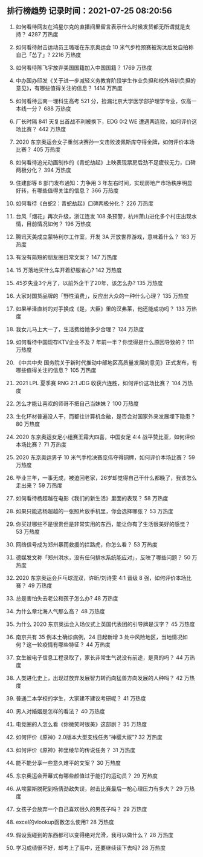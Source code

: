 
## 排行榜趋势 记录时间：2021-07-25 08:20:56
  
  1. 如何看待网友在鸿星尔克的直播间里留言表示什么时候发货都无所谓就是支持？ 4287 万热度
    
  2. 如何看待射击运动员王璐瑶在东京奥运会 10 米气步枪预赛被淘汰后发自拍称自己「怂了」? 2216 万热度
    
  3. 如何看待陈飞宇放弃美国国籍加入中国国籍？ 1769 万热度
    
  4. 中办国办印发《关于进一步减轻义务教育阶段学生作业负担和校外培训负担的意见》，有哪些值得关注的信息？ 1414 万热度
    
  5. 如何看待云南一理科生高考 521 分，捡漏北京大学医学部护理学专业，仅高一本线一分？ 688 万热度
    
  6. 厂长时隔 841 天复出首战不利被换下，EDG 0:2 WE 遭遇两连败，如何评价这场比赛？ 442 万热度
    
  7. 2020 东京奥运会女子重剑决赛孙一文击败波佩斯库夺得金牌，如何评价本场比赛？ 405 万热度
    
  8. 如何看待追光动画制作的《青蛇劫起》上映表现票房后劲不足疲软无力，口碑两极分化？ 394 万热度
    
  9. 住建部等 8 部门发布通知：力争用 3 年左右时间，实现房地产市场秩序明显好转，有哪些值得关注的信息？ 366 万热度
    
  10. 如何看待《白蛇2：青蛇劫起》口碑两极分化？ 226 万热度
    
  11. 台风「烟花」再次升级，浙江连发 108 条预警，杭州萧山进化多个村庄出现水情，目前情况如何？ 196 万热度
    
  12. 腾讯天美成立蒙特利尔工作室，开发 3A 开放世界游戏，意味着什么？ 183 万热度
    
  13. 有没有简短的朋友圈日常文案？ 147 万热度
    
  14. 15 万落地买什么车开着舒服省心? 142 万热度
    
  15. 45岁失业3个月了，以前外企干了20年，该怎么办? 135 万热度
    
  16. 大家对国货品牌的「野性消费」，反应出大众的一种什么心理？ 135 万热度
    
  17. 如果半泽直树的对手换成《是，大臣》里的汉弗莱，他还能成功吗？ 133 万热度
    
  18. 我女儿马上大一了，生活费给她多少合理？ 124 万热度
    
  19. 如何看待中国现存KTV企业不及 7 年前一半？你觉得是什么原因导致的？ 111 万热度
    
  20. 《中共中央 国务院关于新时代推动中部地区高质量发展的意见》正式发布，有哪些值得关注的信息？ 105 万热度
    
  21. 2021 LPL 夏季赛 RNG 2:1 JDG 收获六连胜，如何评价这场比赛？ 104 万热度
    
  22. 怎么才能让喜欢的师哥不把自己当妹妹？ 100 万热度
    
  23. 生化环材普遍没人干，而都往计算机金融，是否会对国家外来发展埋下隐患？ 80 万热度
    
  24. 2020 东京奥运女足小组赛王霜大四喜，中国女足 4:4 战平赞比亚，如何评价本场比赛？ 71 万热度
    
  25. 2020 东京奥运男子 10 米气手枪决赛庞伟夺得铜牌，如何评价本场比赛？ 59 万热度
    
  26. 毕业三年，一事无成，被迫回老家，26岁却觉得自己干什么都晚了，我该怎么走出来？ 59 万热度
    
  27. 如何看待杨超越在电影《我们的新生活》里面的表现？ 58 万热度
    
  28. 如果只能选杨超越的一张照片放手机里，你会选择哪张？ 53 万热度
    
  29. 你买过哪些不是很贵但是非常实用的东西，能让你有了生活很美好的感觉？ 53 万热度
    
  30. 网络信号成为郑州暴雨救援的拦路虎，你怎么看？ 53 万热度
    
  31. 德媒发文称「郑州洪水，没有任何排水系统能应对」，反映了哪些问题？ 50 万热度
    
  32. 2020 东京奥运会乒乓球混双，许昕/刘诗雯 4:1 晋级 8 强，如何评价本场比赛？ 49 万热度
    
  33. 总是害怕失去老公和孩子怎么办? 48 万热度
    
  34. 为什么章北海人气那么高？ 48 万热度
    
  35. 为什么 2020 东京奥运会入场仪式上英国代表团的引导牌是汉字？ 45 万热度
    
  36. 南京共有 35 例本土确诊病例，24 日起新增 3 处中风险地区，当地情况如何？这一轮疫情有哪些特征？ 44 万热度
    
  37. 女生被电子信息工程录取了，家长非常生气说没有前途，是真的吗？ 44 万热度
    
  38. 人类进化史上，出现过放弃发展智力转而向猛兽方向发展的人种吗？ 42 万热度
    
  39. 普通二本学校的学生，大家建不建议考研呢？ 41 万热度
    
  40. 男人对婚姻是怎样的看法？ 40 万热度
    
  41. 电竞圈的人怎么看《你微笑时很美》这部剧？ 35 万热度
    
  42. 如何评价《原神》2.0版本大型支线任务“神樱大祓”? 32 万热度
    
  43. 如何评价《原神》神里绫华的传说任务？ 31 万热度
    
  44. 能不能分享一些意久难平的文案？ 30 万热度
    
  45. 东京奥运会开幕式有哪些颜值过于能打的运动员？ 29 万热度
    
  46. 从埃蒙斯脱靶到杨倩劲敌失误，射击比赛最后一枪心理压力有多大？ 29 万热度
    
  47. 女孩子会放弃一个自己喜欢很久的男孩子吗？ 29 万热度
    
  48. excel的vlookup函数怎么使用? 28 万热度
    
  49. 假设我碰到的东西都可以变得绝对光滑，我可以做什么？ 28 万热度
    
  50. 学习成绩很不好，却考上了高中，还要继续读下去吗? 28 万热度
    